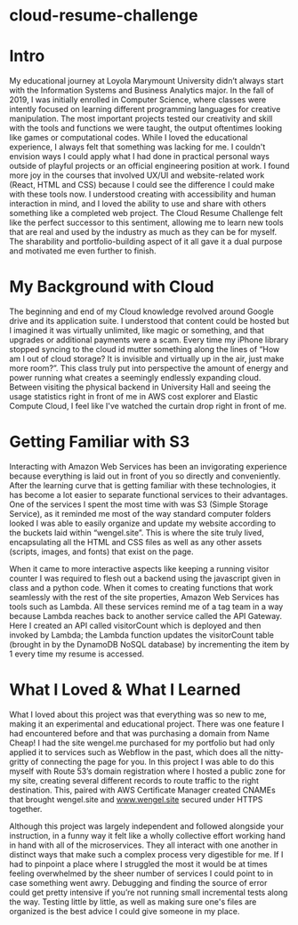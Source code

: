 # cloud-resume-challenge
# Intro
My educational journey at Loyola Marymount University didn’t always start with the Information Systems and Business Analytics major. In the fall of 2019, I was initially enrolled in Computer Science, where classes were intently focused on learning different programming languages for creative manipulation. The most important projects tested our creativity and skill with the tools and functions we were taught, the output oftentimes looking like games or computational codes. While I loved the educational experience, I always felt that something was lacking for me. I couldn't envision ways I could apply what I had done in practical personal ways outside of playful projects or an official engineering position at work. I found more joy in the courses that involved UX/UI and website-related work (React, HTML and CSS) because I could see the difference I could make with these tools now. I understood creating with accessibility and human interaction in mind, and I loved the ability to use and share with others something like a completed web project. The Cloud Resume Challenge felt like the perfect successor to this sentiment, allowing me to learn new tools that are real and used by the industry as much as they can be for myself. The sharability and portfolio-building aspect of it all gave it a dual purpose and motivated me even further to finish. 

# My Background with Cloud
The beginning and end of my Cloud knowledge revolved around Google drive and its application suite. I understood that content could be hosted but I imagined it was virtually unlimited, like magic or something, and that upgrades or additional payments were a scam. Every time my iPhone library stopped syncing to the cloud id mutter something along the lines of “How am I out of cloud storage? It is invisible and virtually up in the air, just make more room?”. This class truly put into perspective the amount of energy and power running what creates a seemingly endlessly expanding cloud. Between visiting the physical backend in University Hall and seeing the usage statistics right in front of me in AWS cost explorer and Elastic Compute Cloud, I feel like I've watched the curtain drop right in front of me. 

# Getting Familiar with S3
Interacting with Amazon Web Services has been an invigorating experience because everything is laid out in front of you so directly and conveniently. After the learning curve that is getting familiar with these technologies, it has become a lot easier to separate functional services to their advantages. One of the services I spent the most time with was S3 (Simple Storage Service), as it reminded me most of the way standard computer folders looked I was able to easily organize and update my website according to the buckets laid within “wengel.site”. This is where the site truly lived, encapsulating all the HTML and CSS files as well as any other assets (scripts, images, and fonts) that exist on the page.

When it came to more interactive aspects like keeping a running visitor counter I was required to flesh out a backend using the javascript given in class and a python code. When it comes to creating functions that work seamlessly with the rest of the site properties, Amazon Web Services has tools such as Lambda. All these services remind me of a tag team in a way because Lambda reaches back to another service called the API Gateway. Here I created an API called visitorCount which is deployed and then invoked by Lambda; the Lambda function updates the visitorCount table (brought in by the DynamoDB NoSQL database) by incrementing the item by 1 every time my resume is accessed.

# What I Loved & What I Learned
What I loved about this project was that everything was so new to me, making it an experimental and educational project. There was one feature I had encountered before and that was purchasing a domain from Name Cheap! I had the site wengel.me purchased for my portfolio but had only applied it to services such as Webflow in the past, which does all the nitty-gritty of connecting the page for you. In this project I was able to do this myself with Route 53’s domain registration where I hosted a public zone for my site, creating several different records to route traffic to the right destination. This, paired with AWS Certificate Manager created CNAMEs that brought wengel.site and www.wengel.site secured under HTTPS together.

Although this project was largely independent and followed alongside your instruction, in a funny way it felt like a wholly collective effort working hand in hand with all of the microservices. They all interact with one another in distinct ways that make such a complex process very digestible for me. If I had to pinpoint a place where I struggled the most it would be at times feeling overwhelmed by the sheer number of services I could point to in case something went awry. Debugging and finding the source of error could get pretty intensive if you’re not running small incremental tests along the way. Testing little by little, as well as making sure one's files are organized is the best advice I could give someone in my place.
